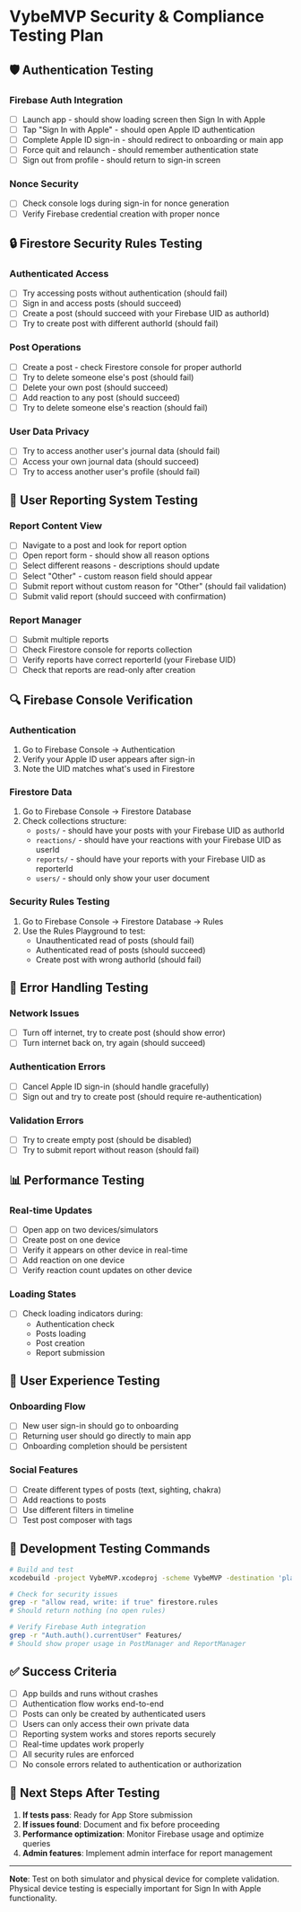 # VybeMVP Security & Compliance Testing Plan

## 🛡️ **Authentication Testing**

### Firebase Auth Integration
- [ ] Launch app - should show loading screen then Sign In with Apple
- [ ] Tap "Sign In with Apple" - should open Apple ID authentication
- [ ] Complete Apple ID sign-in - should redirect to onboarding or main app
- [ ] Force quit and relaunch - should remember authentication state
- [ ] Sign out from profile - should return to sign-in screen

### Nonce Security
- [ ] Check console logs during sign-in for nonce generation
- [ ] Verify Firebase credential creation with proper nonce

## 🔒 **Firestore Security Rules Testing**

### Authenticated Access
- [ ] Try accessing posts without authentication (should fail)
- [ ] Sign in and access posts (should succeed)
- [ ] Create a post (should succeed with your Firebase UID as authorId)
- [ ] Try to create post with different authorId (should fail)

### Post Operations
- [ ] Create a post - check Firestore console for proper authorId
- [ ] Try to delete someone else's post (should fail)
- [ ] Delete your own post (should succeed)
- [ ] Add reaction to any post (should succeed)
- [ ] Try to delete someone else's reaction (should fail)

### User Data Privacy
- [ ] Try to access another user's journal data (should fail)
- [ ] Access your own journal data (should succeed)
- [ ] Try to access another user's profile (should fail)

## 📱 **User Reporting System Testing**

### Report Content View
- [ ] Navigate to a post and look for report option
- [ ] Open report form - should show all reason options
- [ ] Select different reasons - descriptions should update
- [ ] Select "Other" - custom reason field should appear
- [ ] Submit report without custom reason for "Other" (should fail validation)
- [ ] Submit valid report (should succeed with confirmation)

### Report Manager
- [ ] Submit multiple reports
- [ ] Check Firestore console for reports collection
- [ ] Verify reports have correct reporterId (your Firebase UID)
- [ ] Check that reports are read-only after creation

## 🔍 **Firebase Console Verification**

### Authentication
1. Go to Firebase Console → Authentication
2. Verify your Apple ID user appears after sign-in
3. Note the UID matches what's used in Firestore

### Firestore Data
1. Go to Firebase Console → Firestore Database
2. Check collections structure:
   - `posts/` - should have your posts with your Firebase UID as authorId
   - `reactions/` - should have your reactions with your Firebase UID as userId
   - `reports/` - should have your reports with your Firebase UID as reporterId
   - `users/` - should only show your user document

### Security Rules Testing
1. Go to Firebase Console → Firestore Database → Rules
2. Use the Rules Playground to test:
   - Unauthenticated read of posts (should fail)
   - Authenticated read of posts (should succeed)
   - Create post with wrong authorId (should fail)

## 🚨 **Error Handling Testing**

### Network Issues
- [ ] Turn off internet, try to create post (should show error)
- [ ] Turn internet back on, try again (should succeed)

### Authentication Errors
- [ ] Cancel Apple ID sign-in (should handle gracefully)
- [ ] Sign out and try to create post (should require re-authentication)

### Validation Errors
- [ ] Try to create empty post (should be disabled)
- [ ] Try to submit report without reason (should fail)

## 📊 **Performance Testing**

### Real-time Updates
- [ ] Open app on two devices/simulators
- [ ] Create post on one device
- [ ] Verify it appears on other device in real-time
- [ ] Add reaction on one device
- [ ] Verify reaction count updates on other device

### Loading States
- [ ] Check loading indicators during:
  - Authentication check
  - Posts loading
  - Post creation
  - Report submission

## 🎯 **User Experience Testing**

### Onboarding Flow
- [ ] New user sign-in should go to onboarding
- [ ] Returning user should go directly to main app
- [ ] Onboarding completion should be persistent

### Social Features
- [ ] Create different types of posts (text, sighting, chakra)
- [ ] Add reactions to posts
- [ ] Use different filters in timeline
- [ ] Test post composer with tags

## 🔧 **Development Testing Commands**

```bash
# Build and test
xcodebuild -project VybeMVP.xcodeproj -scheme VybeMVP -destination 'platform=iOS Simulator,name=iPhone 16' build test

# Check for security issues
grep -r "allow read, write: if true" firestore.rules
# Should return nothing (no open rules)

# Verify Firebase Auth integration
grep -r "Auth.auth().currentUser" Features/
# Should show proper usage in PostManager and ReportManager
```

## ✅ **Success Criteria**

- [ ] App builds and runs without crashes
- [ ] Authentication flow works end-to-end
- [ ] Posts can only be created by authenticated users
- [ ] Users can only access their own private data
- [ ] Reporting system works and stores reports securely
- [ ] Real-time updates work properly
- [ ] All security rules are enforced
- [ ] No console errors related to authentication or authorization

## 🚀 **Next Steps After Testing**

1. **If tests pass**: Ready for App Store submission
2. **If issues found**: Document and fix before proceeding
3. **Performance optimization**: Monitor Firebase usage and optimize queries
4. **Admin features**: Implement admin interface for report management

---

**Note**: Test on both simulator and physical device for complete validation. Physical device testing is especially important for Sign In with Apple functionality.
